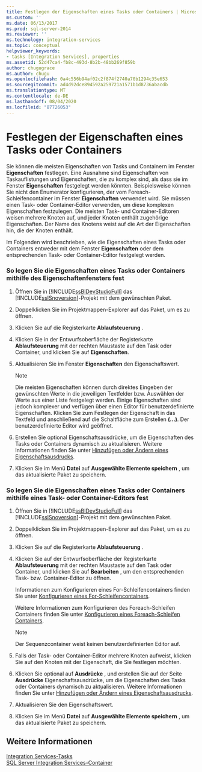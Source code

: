 ```yaml
---
title: Festlegen der Eigenschaften eines Tasks oder Containers | Microsoft-Dokumentation
ms.custom: ''
ms.date: 06/13/2017
ms.prod: sql-server-2014
ms.reviewer: ''
ms.technology: integration-services
ms.topic: conceptual
helpviewer_keywords:
- tasks [Integration Services], properties
ms.assetid: 52d47ca4-fb8c-493d-8b2b-48bb269f859b
author: chugugrace
ms.author: chugu
ms.openlocfilehash: 0a4c556b94af02c2f874f2740a70b1294c35e653
ms.sourcegitcommit: ad4d92dce894592a259721a1571b1d8736abacdb
ms.translationtype: MT
ms.contentlocale: de-DE
ms.lasthandoff: 08/04/2020
ms.locfileid: "87726053"
---
```

# <a name="set-the-properties-of-a-task-or-container"></a>Festlegen der Eigenschaften eines Tasks oder Containers
  Sie können die meisten Eigenschaften von Tasks und Containern im Fenster **Eigenschaften** festlegen. Eine Ausnahme sind Eigenschaften von Taskauflistungen und Eigenschaften, die zu komplex sind, als dass sie im Fenster **Eigenschaften** festgelegt werden könnten. Beispielsweise können Sie nicht den Enumerator konfigurieren, der vom Foreach-Schleifencontainer im Fenster **Eigenschaften** verwendet wird. Sie müssen einen Task- oder Container-Editor verwenden, um diese komplexen Eigenschaften festzulegen. Die meisten Task- und Container-Editoren weisen mehrere Knoten auf, und jeder Knoten enthält zugehörige Eigenschaften. Der Name des Knotens weist auf die Art der Eigenschaften hin, die der Knoten enthält.  
  
 Im Folgenden wird beschrieben, wie die Eigenschaften eines Tasks oder Containers entweder mit dem Fenster **Eigenschaften** oder dem entsprechenden Task- oder Container-Editor festgelegt werden.  
  
### <a name="to-set-the-properties-of-a-task-or-container-by-using-the-properties-window"></a>So legen Sie die Eigenschaften eines Tasks oder Containers mithilfe des Eigenschaftenfensters fest  
  
1.  Öffnen Sie in [!INCLUDE[ssBIDevStudioFull](../includes/ssbidevstudiofull-md.md)] das [!INCLUDE[ssISnoversion](../includes/ssisnoversion-md.md)]-Projekt mit dem gewünschten Paket.  
  
2.  Doppelklicken Sie im Projektmappen-Explorer auf das Paket, um es zu öffnen.  
  
3.  Klicken Sie auf die Registerkarte **Ablaufsteuerung** .  
  
4.  Klicken Sie in der Entwurfsoberfläche der Registerkarte **Ablaufsteuerung** mit der rechten Maustaste auf den Task oder Container, und klicken Sie auf **Eigenschaften**.  
  
5.  Aktualisieren Sie im Fenster **Eigenschaften** den Eigenschaftswert.  
  
    > [!NOTE]  
    >  Die meisten Eigenschaften können durch direktes Eingeben der gewünschten Werte in die jeweiligen Textfelder bzw. Auswählen der Werte aus einer Liste festgelegt werden. Einige Eigenschaften sind jedoch komplexer und verfügen über einen Editor für benutzerdefinierte Eigenschaften. Klicken Sie zum Festlegen der Eigenschaft in das Textfeld und anschließend auf die Schaltfläche zum Erstellen **(...)**. Der benutzerdefinierte Editor wird geöffnet.  
  
6.  Erstellen Sie optional Eigenschaftsausdrücke, um die Eigenschaften des Tasks oder Containers dynamisch zu aktualisieren. Weitere Informationen finden Sie unter [Hinzufügen oder Ändern eines Eigenschaftsausdrucks](expressions/add-or-change-a-property-expression.md).  
  
7.  Klicken Sie im Menü **Datei** auf **Ausgewählte Elemente speichern** , um das aktualisierte Paket zu speichern.  
  
### <a name="to-set-the-properties-of-a-task-or-container-by-using-a-task-or-container-editor"></a>So legen Sie die Eigenschaften eines Tasks oder Containers mithilfe eines Task- oder Container-Editors fest  
  
1.  Öffnen Sie in [!INCLUDE[ssBIDevStudioFull](../includes/ssbidevstudiofull-md.md)] das [!INCLUDE[ssISnoversion](../includes/ssisnoversion-md.md)]-Projekt mit dem gewünschten Paket.  
  
2.  Doppelklicken Sie im Projektmappen-Explorer auf das Paket, um es zu öffnen.  
  
3.  Klicken Sie auf die Registerkarte **Ablaufsteuerung** .  
  
4.  Klicken Sie auf der Entwurfsoberfläche der Registerkarte **Ablaufsteuerung** mit der rechten Maustaste auf den Task oder Container, und klicken Sie auf **Bearbeiten** , um den entsprechenden Task- bzw. Container-Editor zu öffnen.  
  
     Informationen zum Konfigurieren eines For-Schleifencontainers finden Sie unter [Konfigurieren eines For-Schleifencontainers](control-flow/for-loop-container.md).  
  
     Weitere Informationen zum Konfigurieren des Foreach-Schleifen Containers finden Sie unter [Konfigurieren eines Foreach-Schleifen Containers](control-flow/foreach-loop-container.md).  
  
    > [!NOTE]  
    >  Der Sequenzcontainer weist keinen benutzerdefinierten Editor auf.  
  
5.  Falls der Task- oder Container-Editor mehrere Knoten aufweist, klicken Sie auf den Knoten mit der Eigenschaft, die Sie festlegen möchten.  
  
6.  Klicken Sie optional auf **Ausdrücke** , und erstellen Sie auf der Seite **Ausdrücke** Eigenschaftsausdrücke, um die Eigenschaften des Tasks oder Containers dynamisch zu aktualisieren. Weitere Informationen finden Sie unter [Hinzufügen oder Ändern eines Eigenschaftsausdrucks](expressions/add-or-change-a-property-expression.md).  
  
7.  Aktualisieren Sie den Eigenschaftswert.  
  
8.  Klicken Sie im Menü **Datei** auf **Ausgewählte Elemente speichern** , um das aktualisierte Paket zu speichern.  
  
## <a name="see-also"></a>Weitere Informationen  
 [Integration Services-Tasks](control-flow/integration-services-tasks.md)   
 [SQL Server Integration Services-Container](control-flow/integration-services-containers.md)  
  
  
